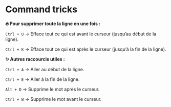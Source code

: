 # Command tricks

**🔥 Pour supprimer toute la ligne en une fois :**

`Ctrl + U` → Efface tout ce qui est avant le curseur (jusqu’au début de la ligne).

`Ctrl + K` → Efface tout ce qui est après le curseur (jusqu’à la fin de la ligne).

**✨ Autres raccourcis utiles :**

`Ctrl + A` → Aller au début de la ligne.

`Ctrl + E` → Aller à la fin de la ligne.

`Alt + D` → Supprime le mot après le curseur.

`Ctrl + W` → Supprime le mot avant le curseur.
